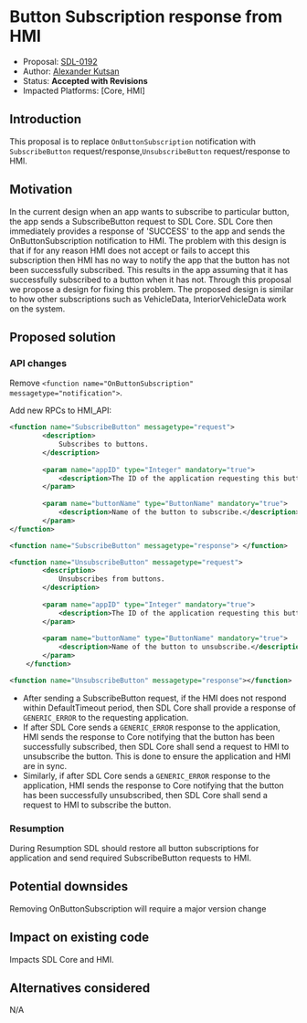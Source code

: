 # Button Subscription response from HMI

* Proposal: [SDL-0192](0192-button_subscription_response_from_hmi.md)
* Author: [Alexander Kutsan](https://github.com/LuxoftAKutsan)
* Status: **Accepted with Revisions**
* Impacted Platforms: [Core, HMI]

## Introduction
This proposal is to replace `OnButtonSubscription` notification
with `SubscribeButton` request/response,`UnsubscribeButton` request/response to HMI. 

## Motivation


In the current design when an app wants to subscribe to particular button, the app sends a SubscribeButton request to SDL Core. SDL Core then immediately provides a response of 'SUCCESS' to the app and sends the OnButtonSubscription notification to HMI. The problem with this design is that if for any reason HMI does not accept or fails to accept this subscription then HMI has no way to notify the app that the button has not been successfully subscribed. This results in the app assuming that it has successfully subscribed to a button when it has not.
Through this proposal we propose a design for fixing this problem.
The proposed design is similar to how other subscriptions such as VehicleData, InteriorVehicleData work on the system.


## Proposed solution

### API changes

Remove `<function name="OnButtonSubscription" messagetype="notification">`. 

Add new RPCs to HMI_API:
```xml
<function name="SubscribeButton" messagetype="request">
        <description>
            Subscribes to buttons.            
        </description>
		
	    <param name="appID" type="Integer" mandatory="true">
			<description>The ID of the application requesting this button usubscription. </description>
        </param>
		
        <param name="buttonName" type="ButtonName" mandatory="true">
            <description>Name of the button to subscribe.</description>
        </param>
</function>

<function name="SubscribeButton" messagetype="response"> </function>

<function name="UnsubscribeButton" messagetype="request">
        <description>
            Unsubscribes from buttons.            
        </description>
        
        <param name="appID" type="Integer" mandatory="true">
            <description>The ID of the application requesting this button unsubscription. </description>
        </param>
        
        <param name="buttonName" type="ButtonName" mandatory="true">
            <description>Name of the button to unsubscribe.</description>
        </param>
    </function>

<function name="UnsubscribeButton" messagetype="response"></function>
```

 - After sending a SubscribeButton request, if the HMI does not respond within DefaultTimeout period, then SDL Core shall provide a response of `GENERIC_ERROR` to the requesting application.
 - If after SDL Core sends a `GENERIC_ERROR` response to the application, HMI sends the response to Core notifying that the button has been successfully subscribed, then SDL Core shall send a request to HMI to unsubscribe the button. This is done to ensure the application and HMI are in sync.
 - Similarly, if after SDL Core sends a `GENERIC_ERROR` response to the application, HMI sends the response to Core notifying that the button has been successfully unsubscribed, then SDL Core shall send a request to HMI to subscribe the button.

### Resumption 

During Resumption SDL should restore all button subscriptions for application and send required SubscribeButton requests to HMI.

## Potential downsides

Removing OnButtonSubscription will require a major version change

## Impact on existing code

Impacts SDL Core and HMI. 

## Alternatives considered
N/A
